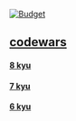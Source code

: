 
[![Budget](https://www.codewars.com/users/zqy0412/badges/large)](https://www.codewars.com/users/zqy0412/badges/large)

## [codewars](https://www.codewars.com)


#### [8 kyu](https://github.com/zhaoqy1/codewars/tree/master/8-kyu)

#### [7 kyu](https://github.com/zhaoqy1/codewars/tree/master/7-kyu)

#### [6 kyu](https://github.com/zhaoqy1/codewars/tree/master/6-kyu)

